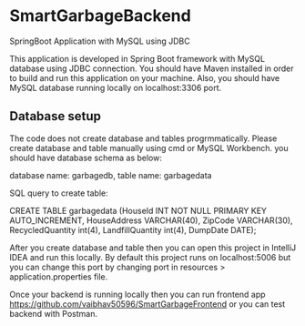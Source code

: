 # SmartGarbageBackend

SpringBoot Application with MySQL using JDBC

This application is developed in Spring Boot framework with MySQL database using JDBC connection. You should have Maven installed 
in order to build and run this application on your machine. Also, you should have MySQL database running locally on localhost:3306
port.

## Database setup

The code does not create database and tables progrmmatically. Please create database and table manually using cmd or MySQL Workbench.
you should have database schema as below:

database name: garbagedb,
table name: garbagedata

SQL query to create table:

CREATE TABLE garbagedata (HouseId INT NOT NULL PRIMARY KEY AUTO_INCREMENT,
HouseAddress VARCHAR(40),
ZipCode VARCHAR(30),
RecycledQuantity int(4),
LandfillQuantity int(4),
DumpDate DATE);

After you create database and table then you can open this project in IntelliJ IDEA and run this locally. By default this project runs 
on localhost:5006 but you can change this port by changing port in resources > application.properties file.

Once your backend is running locally then you can run frontend app https://github.com/vaibhav50596/SmartGarbageFrontend or you can test
backend with Postman.
